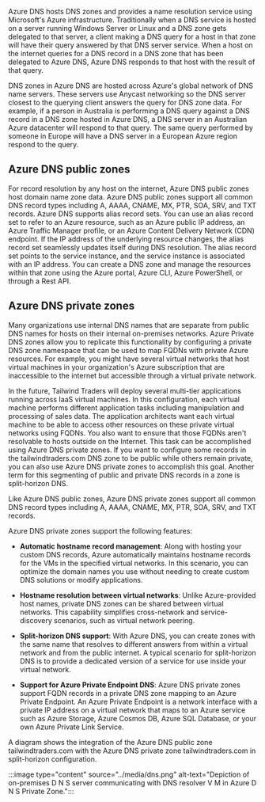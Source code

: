 Azure DNS hosts DNS zones and provides a name resolution service using Microsoft's Azure infrastructure. Traditionally when a DNS service is hosted on a server running Windows Server or Linux and a DNS zone gets delegated to that server, a client making a DNS query for a host in that zone will have their query answered by that DNS server service. When a host on the internet queries for a DNS record in a DNS zone that has been delegated to Azure DNS, Azure DNS responds to that host with the result of that query.

DNS zones in Azure DNS are hosted across Azure's global network of DNS name servers. These servers use Anycast networking so the DNS server closest to the querying client answers the query for DNS zone data. For example, if a person in Australia is performing a DNS query against a DNS record in a DNS zone hosted in Azure DNS, a DNS server in an Australian Azure datacenter will respond to that query. The same query performed by someone in Europe will have a DNS server in a European Azure region respond to the query.

## Azure DNS public zones

For record resolution by any host on the internet, Azure DNS public zones host domain name zone data. Azure DNS public zones support all common DNS record types including A, AAAA, CNAME, MX, PTR, SOA, SRV, and TXT records. Azure DNS supports alias record sets. You can use an alias record set to refer to an Azure resource, such as an Azure public IP address, an Azure Traffic Manager profile, or an Azure Content Delivery Network (CDN) endpoint. If the IP address of the underlying resource changes, the alias record set seamlessly updates itself during DNS resolution. The alias record set points to the service instance, and the service instance is associated with an IP address. You can create a DNS zone and manage the resources within that zone using the Azure portal, Azure CLI, Azure PowerShell, or through a Rest API.

## Azure DNS private zones

Many organizations use internal DNS names that are separate from public DNS names for hosts on their internal on-premises networks. Azure Private DNS zones allow you to replicate this functionality by configuring a private DNS zone namespace that can be used to map FQDNs with private Azure resources. For example, you might have several virtual networks that host virtual machines in your organization's Azure subscription that are inaccessible to the internet but accessible through a virtual private network.

In the future, Tailwind Traders will deploy several multi-tier applications running across IaaS virtual machines. In this configuration, each virtual machine performs different application tasks including manipulation and processing of sales data. The application architects want each virtual machine to be able to access other resources on these private virtual networks using FQDNs. You also want to ensure that those FQDNs aren't resolvable to hosts outside on the Internet. This task can be accomplished using Azure DNS private zones. If you want to configure some records in the tailwindtraders.com DNS zone to be public while others remain private, you can also use Azure DNS private zones to accomplish this goal. Another term for this segmenting of public and private DNS records in a zone is split-horizon DNS.

Like Azure DNS public zones, Azure DNS private zones support all common DNS record types including A, AAAA, CNAME, MX, PTR, SOA, SRV, and TXT records.

Azure DNS private zones support the following features:

- **Automatic hostname record management**: Along with hosting your custom DNS records, Azure automatically maintains hostname records for the VMs in the specified virtual networks. In this scenario, you can optimize the domain names you use without needing to create custom DNS solutions or modify applications.

- **Hostname resolution between virtual networks**: Unlike Azure-provided host names, private DNS zones can be shared between virtual networks. This capability simplifies cross-network and service-discovery scenarios, such as virtual network peering.

- **Split-horizon DNS support**: With Azure DNS, you can create zones with the same name that resolves to different answers from within a virtual network and from the public internet. A typical scenario for split-horizon DNS is to provide a dedicated version of a service for use inside your virtual network.

- **Support for Azure Private Endpoint DNS**: Azure DNS private zones support FQDN records in a private DNS zone mapping to an Azure Private Endpoint. An Azure Private Endpoint is a network interface with a private IP address on a virtual network that maps to an Azure service such as Azure Storage, Azure Cosmos DB, Azure SQL Database, or your own Azure Private Link Service.

A diagram shows the integration of the Azure DNS public zone tailwindtraders.com with the Azure DNS private zone tailwindtraders.com in split-horizon configuration.

:::image type="content" source="../media/dns.png" alt-text="Depiction of on-premises D N S server communicating with DNS resolver V M in Azure D N S Private Zone.":::
